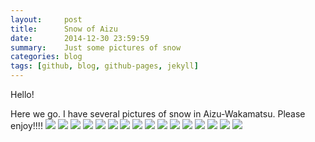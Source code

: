 ```yaml
---
layout:     post
title:      Snow of Aizu
date:       2014-12-30 23:59:59
summary:    Just some pictures of snow
categories: blog 
tags: [github, blog, github-pages, jekyll]
---
```


Hello!

Here we go. I have several pictures of snow in Aizu-Wakamatsu. Please enjoy!!!!
<img src="/images/2014-12-30_Aizu_snow_1/1.jpg" class="fit image">
<img src="/images/2014-12-30_Aizu_snow_1/2.jpg" class="fit image">
<img src="/images/2014-12-30_Aizu_snow_1/3.jpg" class="fit image">
<img src="/images/2014-12-30_Aizu_snow_1/4.jpg" class="fit image">
<img src="/images/2014-12-30_Aizu_snow_1/5.jpg" class="fit image">
<img src="/images/2014-12-30_Aizu_snow_1/6.jpg" class="fit image">
<img src="/images/2014-12-30_Aizu_snow_1/7.jpg" class="fit image">
<img src="/images/2014-12-30_Aizu_snow_1/8.jpg" class="fit image">
<img src="/images/2014-12-30_Aizu_snow_1/9.jpg" class="fit image">
<img src="/images/2014-12-30_Aizu_snow_1/10.jpg" class="fit image">
<img src="/images/2014-12-30_Aizu_snow_1/11.jpg" class="fit image">
<img src="/images/2014-12-30_Aizu_snow_1/12.jpg" class="fit image">
<img src="/images/2014-12-30_Aizu_snow_1/13.jpg" class="fit image">
<img src="/images/2014-12-30_Aizu_snow_1/15.jpg" class="fit image">
<img src="/images/2014-12-30_Aizu_snow_1/16.jpg" class="fit image">
<img src="/images/2014-12-30_Aizu_snow_1/17.jpg" class="fit image">

<!--more-->
